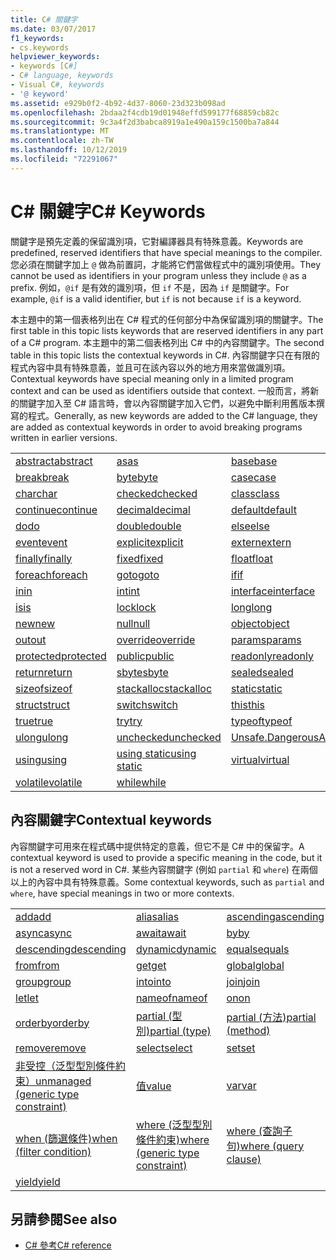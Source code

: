 ```yaml
---
title: C# 關鍵字
ms.date: 03/07/2017
f1_keywords:
- cs.keywords
helpviewer_keywords:
- keywords [C#]
- C# language, keywords
- Visual C#, keywords
- '@ keyword'
ms.assetid: e929b0f2-4b92-4d37-8060-23d323b098ad
ms.openlocfilehash: 2bdaa2f4cdb19d01948effd599177f68859cb82c
ms.sourcegitcommit: 9c3a4f2d3babca8919a1e490a159c1500ba7a844
ms.translationtype: MT
ms.contentlocale: zh-TW
ms.lasthandoff: 10/12/2019
ms.locfileid: "72291067"
---
```

# <a name="c-keywords"></a><span data-ttu-id="c85c3-102">C# 關鍵字</span><span class="sxs-lookup"><span data-stu-id="c85c3-102">C# Keywords</span></span>

<span data-ttu-id="c85c3-103">關鍵字是預先定義的保留識別項，它對編譯器具有特殊意義。</span><span class="sxs-lookup"><span data-stu-id="c85c3-103">Keywords are predefined, reserved identifiers that have special meanings to the compiler.</span></span> <span data-ttu-id="c85c3-104">您必須在關鍵字加上 `@` 做為前置詞，才能將它們當做程式中的識別項使用。</span><span class="sxs-lookup"><span data-stu-id="c85c3-104">They cannot be used as identifiers in your program unless they include `@` as a prefix.</span></span> <span data-ttu-id="c85c3-105">例如，`@if` 是有效的識別項，但 `if` 不是，因為 `if` 是關鍵字。</span><span class="sxs-lookup"><span data-stu-id="c85c3-105">For example, `@if` is a valid identifier, but `if` is not because `if` is a keyword.</span></span>  
  
 <span data-ttu-id="c85c3-106">本主題中的第一個表格列出在 C# 程式的任何部分中為保留識別項的關鍵字。</span><span class="sxs-lookup"><span data-stu-id="c85c3-106">The first table in this topic lists keywords that are reserved identifiers in any part of a C# program.</span></span> <span data-ttu-id="c85c3-107">本主題中的第二個表格列出 C# 中的內容關鍵字。</span><span class="sxs-lookup"><span data-stu-id="c85c3-107">The second table in this topic lists the contextual keywords in C#.</span></span> <span data-ttu-id="c85c3-108">內容關鍵字只在有限的程式內容中具有特殊意義，並且可在該內容以外的地方用來當做識別項。</span><span class="sxs-lookup"><span data-stu-id="c85c3-108">Contextual keywords have special meaning only in a limited program context and can be used as identifiers outside that context.</span></span> <span data-ttu-id="c85c3-109">一般而言，將新的關鍵字加入至 C# 語言時，會以內容關鍵字加入它們，以避免中斷利用舊版本撰寫的程式。</span><span class="sxs-lookup"><span data-stu-id="c85c3-109">Generally, as new keywords are added to the C# language, they are added as contextual keywords in order to avoid breaking programs written in earlier versions.</span></span>  
  
|||||  
|---|---|---|---|  
|[<span data-ttu-id="c85c3-110">abstract</span><span class="sxs-lookup"><span data-stu-id="c85c3-110">abstract</span></span>](abstract.md)|[<span data-ttu-id="c85c3-111">as</span><span class="sxs-lookup"><span data-stu-id="c85c3-111">as</span></span>](../operators/type-testing-and-cast.md#as-operator)|[<span data-ttu-id="c85c3-112">base</span><span class="sxs-lookup"><span data-stu-id="c85c3-112">base</span></span>](base.md)|[<span data-ttu-id="c85c3-113">bool</span><span class="sxs-lookup"><span data-stu-id="c85c3-113">bool</span></span>](bool.md)|  
|[<span data-ttu-id="c85c3-114">break</span><span class="sxs-lookup"><span data-stu-id="c85c3-114">break</span></span>](break.md)|[<span data-ttu-id="c85c3-115">byte</span><span class="sxs-lookup"><span data-stu-id="c85c3-115">byte</span></span>](../builtin-types/integral-numeric-types.md)|[<span data-ttu-id="c85c3-116">case</span><span class="sxs-lookup"><span data-stu-id="c85c3-116">case</span></span>](switch.md)|[<span data-ttu-id="c85c3-117">catch</span><span class="sxs-lookup"><span data-stu-id="c85c3-117">catch</span></span>](try-catch.md)|  
|[<span data-ttu-id="c85c3-118">char</span><span class="sxs-lookup"><span data-stu-id="c85c3-118">char</span></span>](char.md)|[<span data-ttu-id="c85c3-119">checked</span><span class="sxs-lookup"><span data-stu-id="c85c3-119">checked</span></span>](checked.md)|[<span data-ttu-id="c85c3-120">class</span><span class="sxs-lookup"><span data-stu-id="c85c3-120">class</span></span>](class.md)|[<span data-ttu-id="c85c3-121">const</span><span class="sxs-lookup"><span data-stu-id="c85c3-121">const</span></span>](const.md)|  
|[<span data-ttu-id="c85c3-122">continue</span><span class="sxs-lookup"><span data-stu-id="c85c3-122">continue</span></span>](continue.md)|[<span data-ttu-id="c85c3-123">decimal</span><span class="sxs-lookup"><span data-stu-id="c85c3-123">decimal</span></span>](../builtin-types/floating-point-numeric-types.md)|[<span data-ttu-id="c85c3-124">default</span><span class="sxs-lookup"><span data-stu-id="c85c3-124">default</span></span>](default.md)|[<span data-ttu-id="c85c3-125">delegate</span><span class="sxs-lookup"><span data-stu-id="c85c3-125">delegate</span></span>](delegate.md)|  
|[<span data-ttu-id="c85c3-126">do</span><span class="sxs-lookup"><span data-stu-id="c85c3-126">do</span></span>](do.md)|[<span data-ttu-id="c85c3-127">double</span><span class="sxs-lookup"><span data-stu-id="c85c3-127">double</span></span>](../builtin-types/floating-point-numeric-types.md)|[<span data-ttu-id="c85c3-128">else</span><span class="sxs-lookup"><span data-stu-id="c85c3-128">else</span></span>](if-else.md)|[<span data-ttu-id="c85c3-129">enum</span><span class="sxs-lookup"><span data-stu-id="c85c3-129">enum</span></span>](enum.md)|  
|[<span data-ttu-id="c85c3-130">event</span><span class="sxs-lookup"><span data-stu-id="c85c3-130">event</span></span>](event.md)|[<span data-ttu-id="c85c3-131">explicit</span><span class="sxs-lookup"><span data-stu-id="c85c3-131">explicit</span></span>](../operators/user-defined-conversion-operators.md)|[<span data-ttu-id="c85c3-132">extern</span><span class="sxs-lookup"><span data-stu-id="c85c3-132">extern</span></span>](extern.md)|[<span data-ttu-id="c85c3-133">false</span><span class="sxs-lookup"><span data-stu-id="c85c3-133">false</span></span>](false-literal.md)|  
|[<span data-ttu-id="c85c3-134">finally</span><span class="sxs-lookup"><span data-stu-id="c85c3-134">finally</span></span>](try-finally.md)|[<span data-ttu-id="c85c3-135">fixed</span><span class="sxs-lookup"><span data-stu-id="c85c3-135">fixed</span></span>](fixed-statement.md)|[<span data-ttu-id="c85c3-136">float</span><span class="sxs-lookup"><span data-stu-id="c85c3-136">float</span></span>](../builtin-types/floating-point-numeric-types.md)|[<span data-ttu-id="c85c3-137">for</span><span class="sxs-lookup"><span data-stu-id="c85c3-137">for</span></span>](for.md)|  
|[<span data-ttu-id="c85c3-138">foreach</span><span class="sxs-lookup"><span data-stu-id="c85c3-138">foreach</span></span>](foreach-in.md)|[<span data-ttu-id="c85c3-139">goto</span><span class="sxs-lookup"><span data-stu-id="c85c3-139">goto</span></span>](goto.md)|[<span data-ttu-id="c85c3-140">if</span><span class="sxs-lookup"><span data-stu-id="c85c3-140">if</span></span>](if-else.md)|[<span data-ttu-id="c85c3-141">implicit</span><span class="sxs-lookup"><span data-stu-id="c85c3-141">implicit</span></span>](../operators/user-defined-conversion-operators.md)|  
|[<span data-ttu-id="c85c3-142">in</span><span class="sxs-lookup"><span data-stu-id="c85c3-142">in</span></span>](in.md)|[<span data-ttu-id="c85c3-143">int</span><span class="sxs-lookup"><span data-stu-id="c85c3-143">int</span></span>](../builtin-types/integral-numeric-types.md)|[<span data-ttu-id="c85c3-144">interface</span><span class="sxs-lookup"><span data-stu-id="c85c3-144">interface</span></span>](interface.md)|[<span data-ttu-id="c85c3-145">internal</span><span class="sxs-lookup"><span data-stu-id="c85c3-145">internal</span></span>](internal.md)|
|[<span data-ttu-id="c85c3-146">is</span><span class="sxs-lookup"><span data-stu-id="c85c3-146">is</span></span>](is.md)|[<span data-ttu-id="c85c3-147">lock</span><span class="sxs-lookup"><span data-stu-id="c85c3-147">lock</span></span>](lock-statement.md)|[<span data-ttu-id="c85c3-148">long</span><span class="sxs-lookup"><span data-stu-id="c85c3-148">long</span></span>](../builtin-types/integral-numeric-types.md)|[<span data-ttu-id="c85c3-149">namespace</span><span class="sxs-lookup"><span data-stu-id="c85c3-149">namespace</span></span>](namespace.md)|
|[<span data-ttu-id="c85c3-150">new</span><span class="sxs-lookup"><span data-stu-id="c85c3-150">new</span></span>](../operators/new-operator.md)|[<span data-ttu-id="c85c3-151">null</span><span class="sxs-lookup"><span data-stu-id="c85c3-151">null</span></span>](null.md)|[<span data-ttu-id="c85c3-152">object</span><span class="sxs-lookup"><span data-stu-id="c85c3-152">object</span></span>](object.md)|[<span data-ttu-id="c85c3-153">operator</span><span class="sxs-lookup"><span data-stu-id="c85c3-153">operator</span></span>](../operators/operator-overloading.md)|
|[<span data-ttu-id="c85c3-154">out</span><span class="sxs-lookup"><span data-stu-id="c85c3-154">out</span></span>](out.md)|[<span data-ttu-id="c85c3-155">override</span><span class="sxs-lookup"><span data-stu-id="c85c3-155">override</span></span>](override.md)|[<span data-ttu-id="c85c3-156">params</span><span class="sxs-lookup"><span data-stu-id="c85c3-156">params</span></span>](params.md)|[<span data-ttu-id="c85c3-157">private</span><span class="sxs-lookup"><span data-stu-id="c85c3-157">private</span></span>](private.md)|
|[<span data-ttu-id="c85c3-158">protected</span><span class="sxs-lookup"><span data-stu-id="c85c3-158">protected</span></span>](protected.md)|[<span data-ttu-id="c85c3-159">public</span><span class="sxs-lookup"><span data-stu-id="c85c3-159">public</span></span>](public.md)|[<span data-ttu-id="c85c3-160">readonly</span><span class="sxs-lookup"><span data-stu-id="c85c3-160">readonly</span></span>](readonly.md)|[<span data-ttu-id="c85c3-161">ref</span><span class="sxs-lookup"><span data-stu-id="c85c3-161">ref</span></span>](ref.md)|
|[<span data-ttu-id="c85c3-162">return</span><span class="sxs-lookup"><span data-stu-id="c85c3-162">return</span></span>](return.md)|[<span data-ttu-id="c85c3-163">sbyte</span><span class="sxs-lookup"><span data-stu-id="c85c3-163">sbyte</span></span>](../builtin-types/integral-numeric-types.md)|[<span data-ttu-id="c85c3-164">sealed</span><span class="sxs-lookup"><span data-stu-id="c85c3-164">sealed</span></span>](sealed.md)|[<span data-ttu-id="c85c3-165">short</span><span class="sxs-lookup"><span data-stu-id="c85c3-165">short</span></span>](../builtin-types/integral-numeric-types.md)||
[<span data-ttu-id="c85c3-166">sizeof</span><span class="sxs-lookup"><span data-stu-id="c85c3-166">sizeof</span></span>](../operators/sizeof.md)|[<span data-ttu-id="c85c3-167">stackalloc</span><span class="sxs-lookup"><span data-stu-id="c85c3-167">stackalloc</span></span>](../operators/stackalloc.md)|[<span data-ttu-id="c85c3-168">static</span><span class="sxs-lookup"><span data-stu-id="c85c3-168">static</span></span>](static.md)|[<span data-ttu-id="c85c3-169">string</span><span class="sxs-lookup"><span data-stu-id="c85c3-169">string</span></span>](string.md)|
|[<span data-ttu-id="c85c3-170">struct</span><span class="sxs-lookup"><span data-stu-id="c85c3-170">struct</span></span>](struct.md)|[<span data-ttu-id="c85c3-171">switch</span><span class="sxs-lookup"><span data-stu-id="c85c3-171">switch</span></span>](switch.md)|[<span data-ttu-id="c85c3-172">this</span><span class="sxs-lookup"><span data-stu-id="c85c3-172">this</span></span>](this.md)|[<span data-ttu-id="c85c3-173">throw</span><span class="sxs-lookup"><span data-stu-id="c85c3-173">throw</span></span>](throw.md)|
|[<span data-ttu-id="c85c3-174">true</span><span class="sxs-lookup"><span data-stu-id="c85c3-174">true</span></span>](true-literal.md)|[<span data-ttu-id="c85c3-175">try</span><span class="sxs-lookup"><span data-stu-id="c85c3-175">try</span></span>](try-catch.md)|[<span data-ttu-id="c85c3-176">typeof</span><span class="sxs-lookup"><span data-stu-id="c85c3-176">typeof</span></span>](../operators/type-testing-and-cast.md#typeof-operator)|[<span data-ttu-id="c85c3-177">uint</span><span class="sxs-lookup"><span data-stu-id="c85c3-177">uint</span></span>](../builtin-types/integral-numeric-types.md)|
|[<span data-ttu-id="c85c3-178">ulong</span><span class="sxs-lookup"><span data-stu-id="c85c3-178">ulong</span></span>](../builtin-types/integral-numeric-types.md)|[<span data-ttu-id="c85c3-179">unchecked</span><span class="sxs-lookup"><span data-stu-id="c85c3-179">unchecked</span></span>](unchecked.md)|[<span data-ttu-id="c85c3-180">Unsafe.DangerousAPI</span><span class="sxs-lookup"><span data-stu-id="c85c3-180">unsafe</span></span>](unsafe.md)|[<span data-ttu-id="c85c3-181">ushort</span><span class="sxs-lookup"><span data-stu-id="c85c3-181">ushort</span></span>](../builtin-types/integral-numeric-types.md)|
|[<span data-ttu-id="c85c3-182">using</span><span class="sxs-lookup"><span data-stu-id="c85c3-182">using</span></span>](using.md)|[<span data-ttu-id="c85c3-183">using static</span><span class="sxs-lookup"><span data-stu-id="c85c3-183">using static</span></span>](using-static.md)|[<span data-ttu-id="c85c3-184">virtual</span><span class="sxs-lookup"><span data-stu-id="c85c3-184">virtual</span></span>](virtual.md)|[<span data-ttu-id="c85c3-185">void</span><span class="sxs-lookup"><span data-stu-id="c85c3-185">void</span></span>](void.md)|
|[<span data-ttu-id="c85c3-186">volatile</span><span class="sxs-lookup"><span data-stu-id="c85c3-186">volatile</span></span>](volatile.md)|[<span data-ttu-id="c85c3-187">while</span><span class="sxs-lookup"><span data-stu-id="c85c3-187">while</span></span>](while.md)|

## <a name="contextual-keywords"></a><span data-ttu-id="c85c3-188">內容關鍵字</span><span class="sxs-lookup"><span data-stu-id="c85c3-188">Contextual keywords</span></span>

 <span data-ttu-id="c85c3-189">內容關鍵字可用來在程式碼中提供特定的意義，但它不是 C# 中的保留字。</span><span class="sxs-lookup"><span data-stu-id="c85c3-189">A contextual keyword is used to provide a specific meaning in the code, but it is not a reserved word in C#.</span></span> <span data-ttu-id="c85c3-190">某些內容關鍵字 (例如 `partial` 和 `where`) 在兩個以上的內容中具有特殊意義。</span><span class="sxs-lookup"><span data-stu-id="c85c3-190">Some contextual keywords, such as `partial` and `where`, have special meanings in two or more contexts.</span></span>  
  
||||  
|---|---|---|  
|[<span data-ttu-id="c85c3-191">add</span><span class="sxs-lookup"><span data-stu-id="c85c3-191">add</span></span>](add.md)|[<span data-ttu-id="c85c3-192">alias</span><span class="sxs-lookup"><span data-stu-id="c85c3-192">alias</span></span>](extern-alias.md)|[<span data-ttu-id="c85c3-193">ascending</span><span class="sxs-lookup"><span data-stu-id="c85c3-193">ascending</span></span>](ascending.md)|
|[<span data-ttu-id="c85c3-194">async</span><span class="sxs-lookup"><span data-stu-id="c85c3-194">async</span></span>](async.md)|[<span data-ttu-id="c85c3-195">await</span><span class="sxs-lookup"><span data-stu-id="c85c3-195">await</span></span>](../operators/await.md)|[<span data-ttu-id="c85c3-196">by</span><span class="sxs-lookup"><span data-stu-id="c85c3-196">by</span></span>](by.md)|
|[<span data-ttu-id="c85c3-197">descending</span><span class="sxs-lookup"><span data-stu-id="c85c3-197">descending</span></span>](descending.md)|[<span data-ttu-id="c85c3-198">dynamic</span><span class="sxs-lookup"><span data-stu-id="c85c3-198">dynamic</span></span>](dynamic.md)|[<span data-ttu-id="c85c3-199">equals</span><span class="sxs-lookup"><span data-stu-id="c85c3-199">equals</span></span>](equals.md)|
|[<span data-ttu-id="c85c3-200">from</span><span class="sxs-lookup"><span data-stu-id="c85c3-200">from</span></span>](from-clause.md)|[<span data-ttu-id="c85c3-201">get</span><span class="sxs-lookup"><span data-stu-id="c85c3-201">get</span></span>](get.md)|[<span data-ttu-id="c85c3-202">global</span><span class="sxs-lookup"><span data-stu-id="c85c3-202">global</span></span>](../operators/namespace-alias-qualifier.md)|
|[<span data-ttu-id="c85c3-203">group</span><span class="sxs-lookup"><span data-stu-id="c85c3-203">group</span></span>](group-clause.md)|[<span data-ttu-id="c85c3-204">into</span><span class="sxs-lookup"><span data-stu-id="c85c3-204">into</span></span>](into.md)|[<span data-ttu-id="c85c3-205">join</span><span class="sxs-lookup"><span data-stu-id="c85c3-205">join</span></span>](join-clause.md)|
|[<span data-ttu-id="c85c3-206">let</span><span class="sxs-lookup"><span data-stu-id="c85c3-206">let</span></span>](let-clause.md)|[<span data-ttu-id="c85c3-207">nameof</span><span class="sxs-lookup"><span data-stu-id="c85c3-207">nameof</span></span>](../operators/nameof.md)|[<span data-ttu-id="c85c3-208">on</span><span class="sxs-lookup"><span data-stu-id="c85c3-208">on</span></span>](on.md)|
|[<span data-ttu-id="c85c3-209">orderby</span><span class="sxs-lookup"><span data-stu-id="c85c3-209">orderby</span></span>](orderby-clause.md)|[<span data-ttu-id="c85c3-210">partial (型別)</span><span class="sxs-lookup"><span data-stu-id="c85c3-210">partial (type)</span></span>](partial-type.md)|[<span data-ttu-id="c85c3-211">partial (方法)</span><span class="sxs-lookup"><span data-stu-id="c85c3-211">partial (method)</span></span>](partial-method.md)|
|[<span data-ttu-id="c85c3-212">remove</span><span class="sxs-lookup"><span data-stu-id="c85c3-212">remove</span></span>](remove.md)|[<span data-ttu-id="c85c3-213">select</span><span class="sxs-lookup"><span data-stu-id="c85c3-213">select</span></span>](select-clause.md)|[<span data-ttu-id="c85c3-214">set</span><span class="sxs-lookup"><span data-stu-id="c85c3-214">set</span></span>](set.md)|
|[<span data-ttu-id="c85c3-215">非受控（泛型型別條件約束）</span><span class="sxs-lookup"><span data-stu-id="c85c3-215">unmanaged (generic type constraint)</span></span>](where-generic-type-constraint.md)|[<span data-ttu-id="c85c3-216">值</span><span class="sxs-lookup"><span data-stu-id="c85c3-216">value</span></span>](value.md)|[<span data-ttu-id="c85c3-217">var</span><span class="sxs-lookup"><span data-stu-id="c85c3-217">var</span></span>](var.md)|
|[<span data-ttu-id="c85c3-218">when (篩選條件)</span><span class="sxs-lookup"><span data-stu-id="c85c3-218">when (filter condition)</span></span>](when.md)|[<span data-ttu-id="c85c3-219">where (泛型型別條件約束)</span><span class="sxs-lookup"><span data-stu-id="c85c3-219">where (generic type constraint)</span></span>](where-generic-type-constraint.md)|[<span data-ttu-id="c85c3-220">where (查詢子句)</span><span class="sxs-lookup"><span data-stu-id="c85c3-220">where (query clause)</span></span>](where-clause.md)|
|[<span data-ttu-id="c85c3-221">yield</span><span class="sxs-lookup"><span data-stu-id="c85c3-221">yield</span></span>](yield.md)| | |
  
## <a name="see-also"></a><span data-ttu-id="c85c3-222">另請參閱</span><span class="sxs-lookup"><span data-stu-id="c85c3-222">See also</span></span>

- [<span data-ttu-id="c85c3-223">C# 參考</span><span class="sxs-lookup"><span data-stu-id="c85c3-223">C# reference</span></span>](../index.md)
